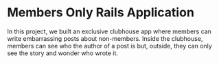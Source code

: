 # Members Only Rails Application

In this project, we built an exclusive clubhouse app where members can write embarrassing posts about non-members. Inside the clubhouse, members can see who the author of a post is but, outside, they can only see the story and wonder who wrote it.

 

 <!-- members :
    name, email, password, member-status

posts :
    title, body, member_id 
    
    add member_status to devise member table and set default to true
    create views
    
    -->